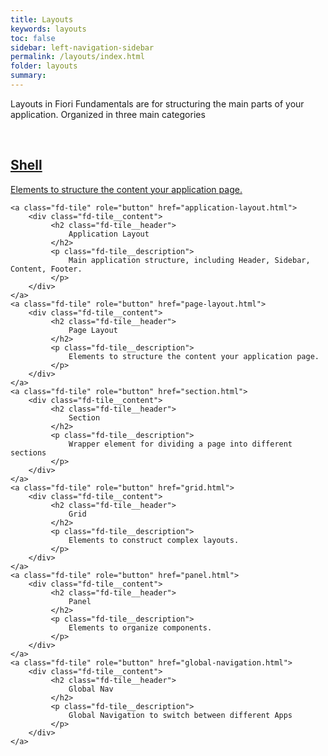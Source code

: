 ```yaml
---
title: Layouts
keywords: layouts
toc: false
sidebar: left-navigation-sidebar
permalink: /layouts/index.html
folder: layouts
summary:
---
```


Layouts in Fiori Fundamentals are for structuring the main parts of your application. Organized in three main categories





<br>

<div class="fd-tile-grid fd-tile-grid--2col docs-tiles">

<a class="fd-tile" role="button" href="shell.html">
    <div class="fd-tile__content">
         <h2 class="fd-tile__header">
             Shell
         </h2>
         <p class="fd-tile__description">
             Elements to structure the content your application page.
         </p>
    </div>
</a>

    <a class="fd-tile" role="button" href="application-layout.html">
        <div class="fd-tile__content">
             <h2 class="fd-tile__header">
                 Application Layout
             </h2>
             <p class="fd-tile__description">
                 Main application structure, including Header, Sidebar, Content, Footer.
             </p>
        </div>
    </a>
    <a class="fd-tile" role="button" href="page-layout.html">
        <div class="fd-tile__content">
             <h2 class="fd-tile__header">
                 Page Layout
             </h2>
             <p class="fd-tile__description">
                 Elements to structure the content your application page.
             </p>
        </div>
    </a>
    <a class="fd-tile" role="button" href="section.html">
        <div class="fd-tile__content">
             <h2 class="fd-tile__header">
                 Section
             </h2>
             <p class="fd-tile__description">
                 Wrapper element for dividing a page into different sections
             </p>
        </div>
    </a>
    <a class="fd-tile" role="button" href="grid.html">
        <div class="fd-tile__content">
             <h2 class="fd-tile__header">
                 Grid
             </h2>
             <p class="fd-tile__description">
                 Elements to construct complex layouts.
             </p>
        </div>
    </a>
    <a class="fd-tile" role="button" href="panel.html">
        <div class="fd-tile__content">
             <h2 class="fd-tile__header">
                 Panel
             </h2>
             <p class="fd-tile__description">
                 Elements to organize components.
             </p>
        </div>
    </a>
    <a class="fd-tile" role="button" href="global-navigation.html">
        <div class="fd-tile__content">
             <h2 class="fd-tile__header">
                 Global Nav
             </h2>
             <p class="fd-tile__description">
                 Global Navigation to switch between different Apps
             </p>
        </div>
    </a>
</div>
